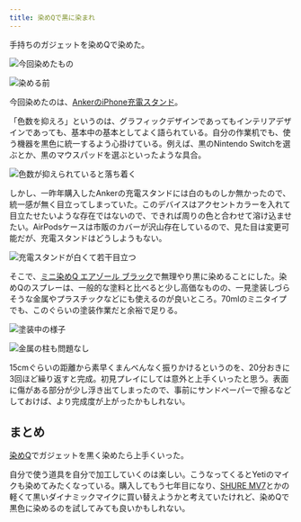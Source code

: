 ```yaml
---
title: 染めQで黒に染まれ
---
```

手持ちのガジェットを染めQで染めた。

![](https://lh4.googleusercontent.com/lPTMwQvFuY4X7wNEGaMFHkM8CnWa7-bDR5-JrISEOTAgl7sfGVuMfPWtUqWtsqWZpei88KZPanTi6sOgBogi2Jj4y2xNgybIqzbNMkMifgLJZLVLs1jpp4Rhj0XoupoP3zxgnvvtz7UQuhuRrlxkq-M7c9ULkMrsUo246orm-ATvBBKSPTlIkp9zkXNB "今回染めたもの")

![](https://lh6.googleusercontent.com/UQOox3nzz9r6G6k_ASisW7-yHO57NNBj-F2Y1pAwv-SLTzZgYRY0-NgwHUwEERcbVpj1lO00sXfcivS_eyG-GLDcpKny4x0ZwRLBZljiwOEsmDVvk_cRZ_78EHsAWHHjy4DF19ltAtisyDw8SraJfyEukKT_MYaf5-kwk0_BllNcNlHjUdvTeSM52VBe "染める前")

今回染めたのは、[AnkerのiPhone充電スタンド](https://r7kamura.com/articles/2021-09-06-anker-iphone-stand)。

「色数を抑えろ」というのは、グラフィックデザインであってもインテリアデザインであっても、基本中の基本としてよく語られている。自分の作業机でも、使う機器を黒色に統一するよう心掛けている。例えば、黒のNintendo Switchを選ぶとか、黒のマウスパッドを選ぶといったような具合。

![](https://lh4.googleusercontent.com/I6Kz6lf9ebNBy6OisvVau01PKKVdnD-0Xz4bc2ETuWl963Zrq41YSC1BFw35TPNfIMKNFp3d1OgL5kfiBoIr4kShKezfkBa8sGg2t-B2AH-c5BwOhVheYrNEuevpSJtpXuI851KWVpl1-ZPASYsaHNCBx7wXuFs_-04ukyFrrKU77v0nw3KmGwQfEiO7 "色数が抑えられていると落ち着く")

しかし、一昨年購入したAnkerの充電スタンドには白のものしか無かったので、統一感が無く目立ってしまっていた。このデバイスはアクセントカラーを入れて目立たせたいような存在ではないので、できれば周りの色と合わせて溶け込ませたい。AirPodsケースは市販のカバーが沢山存在しているので、見た目は変更可能だが、充電スタンドはどうしようもない。

![](https://lh3.googleusercontent.com/noy3WcNC3f0RJbGnYbuK_dna11dL1iNBucO7NlBBwyFVye4-pcHfeug4XaNH5lsq8qxys-YKOwzmoZmY88Jtqqbhwmh8sKspHDoTl1Ei3nKuzgiHcG3yFnFMXHcC98NetynWs4yW5bhTj_c6LHzq9MV-0L6p76byQKf8OsDz5woIoqjC9afGn8kitlDX "充電スタンドが白くて若干目立つ")

そこで、[ミニ染めQ エアゾール ブラック](https://www.amazon.co.jp/dp/B003QMFUKO)で無理やり黒に染めることにした。染めQのスプレーは、一般的な塗料と比べると少し高価なものの、一見塗装しづらそうな金属やプラスチックなどにも使えるのが良いところ。70mlのミニタイプでも、このぐらいの塗装作業だと余裕で足りる。

![](https://lh4.googleusercontent.com/ZFdR6byzKU-sdV4StQBaSfG_tymgDtSCCj_g0xACiQE0-EPAW4pYVhsFgZFW2ANUygKGgUpDLmNp2pmvMe-DQCzaDF7f_9JTnpwNwnOVHEfvR-vSr8YxcU3MsiyUIO9g2aUueS412rZbMIuNwgk9FzGDHI5jpiEN8sifm-NNev0KIDW552Zx_IpY3DYM "塗装中の様子")

![](https://lh3.googleusercontent.com/5ic7BRwTWDdBZ5Vg9cRym8boh2oafhogw_gcOeieXz9fWYrrVQ1vI0BcK1zvaYCI4Q7A6p89JZLc3O7tBFTm6e4bZ1khqeoQANB4IzbuWE4wxgsUaVIcoWnZPNm6btgKRTofKPHWZzSaN6WvXUTBMfgykOblc42YSuso5c6TTWW3P2eYH45RdA1W8cQt "金属の柱も問題なし")

15cmぐらいの距離から素早くまんべんなく振りかけるというのを、20分おきに3回ほど繰り返すと完成。初見プレイにしては意外と上手くいったと思う。表面に傷がある部分が少し浮き出てしまったので、事前にサンドペーパーで擦るなどしておけば、より完成度が上がったかもしれない。

まとめ
---

[染めQ](https://www.amazon.co.jp/dp/B003QMFUKO)でガジェットを黒く染めたら上手くいった。

自分で使う道具を自分で加工していくのは楽しい。こうなってくるとYetiのマイクも染めてみたくなっている。購入してもう七年目になり、[SHURE MV7](https://www.amazon.co.jp/dp/B08KY7G1GV)とかの軽くて黒いダイナミックマイクに買い替えようかと考えていたけれど、染めQで黒色に染めるのを試してみても良いかもしれない。

